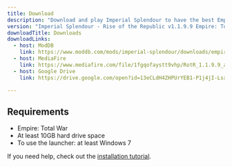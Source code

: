 ```yaml
---
title: Download
description: "Download and play Imperial Splendour to have the best Empire: Total War experience possible."
version: "Imperial Splendour - Rise of the Republic v1.1.9.9 Empire: Total War's 10th anniversary beta"
downloadTitle: Downloads
downloadLinks:
  - host: ModDB
    link: https://www.moddb.com/mods/imperial-splendour/downloads/empire-total-wars-10th-anniversary-beta
  - host: MediaFire
    link: https://www.mediafire.com/file/1fgqofaystt9vhp/RotR_1.1.9.9_anniversary_beta.zip/file
  - host: Google Drive
    link: https://drive.google.com/open?id=13eCLdH4ZHPUrYEB1-P1j4jI-LsxBqnrl

---
```


## Requirements

* Empire: Total War
* At least 10GB hard drive space
* To use the launcher: at least Windows 7

If you need help, check out the [installation tutorial](/blog/2019-03-03-anniversary-beta-installation-tutorial/).